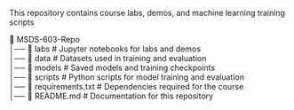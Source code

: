 This repository contains course labs, demos, and machine learning training scripts

📂 MSDS-603-Repo  
│── 📂 labs            # Jupyter notebooks for labs and demos  
│── 📂 data            # Datasets used in training and evaluation  
│── 📂 models          # Saved models and training checkpoints  
│── 📂 scripts         # Python scripts for model training and evaluation  
│── 📄 requirements.txt # Dependencies required for the course  
│── 📄 README.md        # Documentation for this repository

